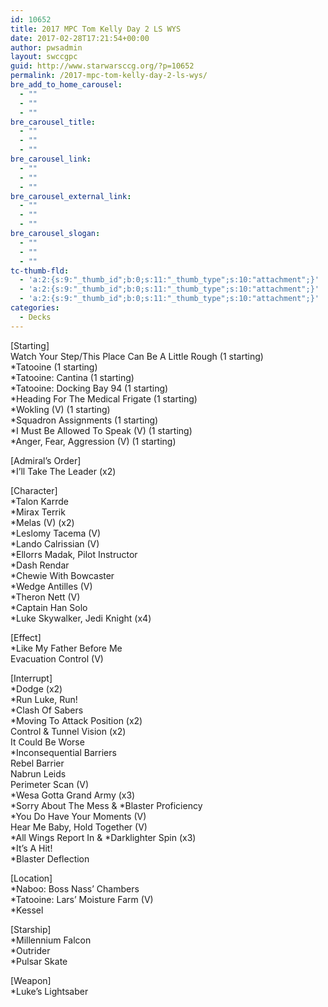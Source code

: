 ```yaml
---
id: 10652
title: 2017 MPC Tom Kelly Day 2 LS WYS
date: 2017-02-28T17:21:54+00:00
author: pwsadmin
layout: swccgpc
guid: http://www.starwarsccg.org/?p=10652
permalink: /2017-mpc-tom-kelly-day-2-ls-wys/
bre_add_to_home_carousel:
  - ""
  - ""
  - ""
bre_carousel_title:
  - ""
  - ""
  - ""
bre_carousel_link:
  - ""
  - ""
  - ""
bre_carousel_external_link:
  - ""
  - ""
  - ""
bre_carousel_slogan:
  - ""
  - ""
  - ""
tc-thumb-fld:
  - 'a:2:{s:9:"_thumb_id";b:0;s:11:"_thumb_type";s:10:"attachment";}'
  - 'a:2:{s:9:"_thumb_id";b:0;s:11:"_thumb_type";s:10:"attachment";}'
  - 'a:2:{s:9:"_thumb_id";b:0;s:11:"_thumb_type";s:10:"attachment";}'
categories:
  - Decks
---
```

[Starting]  
Watch Your Step/This Place Can Be A Little Rough (1 starting)  
*Tatooine (1 starting)  
*Tatooine: Cantina (1 starting)  
*Tatooine: Docking Bay 94 (1 starting)  
*Heading For The Medical Frigate (1 starting)  
*Wokling (V) (1 starting)  
*Squadron Assignments (1 starting)  
*I Must Be Allowed To Speak (V) (1 starting)  
*Anger, Fear, Aggression (V) (1 starting)

[Admiral&#8217;s Order]  
*I&#8217;ll Take The Leader (x2)

[Character]  
*Talon Karrde  
*Mirax Terrik  
*Melas (V) (x2)  
*Leslomy Tacema (V)  
*Lando Calrissian (V)  
*Ellorrs Madak, Pilot Instructor  
*Dash Rendar  
*Chewie With Bowcaster  
*Wedge Antilles (V)  
*Theron Nett (V)  
*Captain Han Solo  
*Luke Skywalker, Jedi Knight (x4)

[Effect]  
*Like My Father Before Me  
Evacuation Control (V)

[Interrupt]  
*Dodge (x2)  
*Run Luke, Run!  
*Clash Of Sabers  
*Moving To Attack Position (x2)  
Control & Tunnel Vision (x2)  
It Could Be Worse  
*Inconsequential Barriers  
Rebel Barrier  
Nabrun Leids  
Perimeter Scan (V)  
*Wesa Gotta Grand Army (x3)  
\*Sorry About The Mess & \*Blaster Proficiency  
*You Do Have Your Moments (V)  
Hear Me Baby, Hold Together (V)  
\*All Wings Report In & \*Darklighter Spin (x3)  
*It&#8217;s A Hit!  
*Blaster Deflection

[Location]  
*Naboo: Boss Nass&#8217; Chambers  
*Tatooine: Lars&#8217; Moisture Farm (V)  
*Kessel

[Starship]  
*Millennium Falcon  
*Outrider  
*Pulsar Skate

[Weapon]  
*Luke&#8217;s Lightsaber